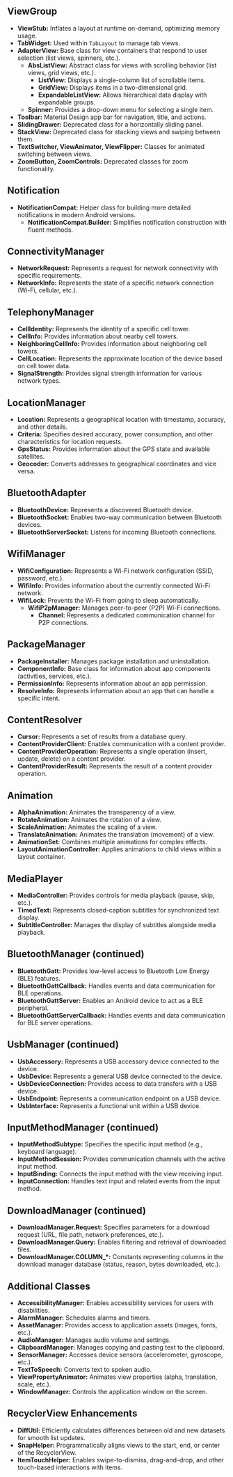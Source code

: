 ## ViewGroup

- **ViewStub:** Inflates a layout at runtime on-demand, optimizing memory usage.
- **TabWidget:** Used within `TabLayout` to manage tab views.
- **AdapterView:** Base class for view containers that respond to user selection (list views, spinners, etc.).
  - **AbsListView:** Abstract class for views with scrolling behavior (list views, grid views, etc.).
    - **ListView:** Displays a single-column list of scrollable items.
    - **GridView:** Displays items in a two-dimensional grid.
    - **ExpandableListView:** Allows hierarchical data display with expandable groups.
  - **Spinner:** Provides a drop-down menu for selecting a single item.
- **Toolbar:** Material Design app bar for navigation, title, and actions.
- **SlidingDrawer:** Deprecated class for a horizontally sliding panel.
- **StackView:** Deprecated class for stacking views and swiping between them.
- **TextSwitcher, ViewAnimator, ViewFlipper:** Classes for animated switching between views.
- **ZoomButton, ZoomControls:** Deprecated classes for zoom functionality.

## Notification

- **NotificationCompat:** Helper class for building more detailed notifications in modern Android versions.
  - **NotificationCompat.Builder:** Simplifies notification construction with fluent methods.

## ConnectivityManager

- **NetworkRequest:** Represents a request for network connectivity with specific requirements.
- **NetworkInfo:** Represents the state of a specific network connection (Wi-Fi, cellular, etc.).

## TelephonyManager

- **CellIdentity:** Represents the identity of a specific cell tower.
- **CellInfo:** Provides information about nearby cell towers.
- **NeighboringCellInfo:** Provides information about neighboring cell towers.
- **CellLocation:** Represents the approximate location of the device based on cell tower data.
- **SignalStrength:** Provides signal strength information for various network types.

## LocationManager

- **Location:** Represents a geographical location with timestamp, accuracy, and other details.
- **Criteria:** Specifies desired accuracy, power consumption, and other characteristics for location requests.
- **GpsStatus:** Provides information about the GPS state and available satellites.
- **Geocoder:** Converts addresses to geographical coordinates and vice versa.

## BluetoothAdapter

- **BluetoothDevice:** Represents a discovered Bluetooth device.
- **BluetoothSocket:** Enables two-way communication between Bluetooth devices.
- **BluetoothServerSocket:** Listens for incoming Bluetooth connections.

## WifiManager

- **WifiConfiguration:** Represents a Wi-Fi network configuration (SSID, password, etc.).
- **WifiInfo:** Provides information about the currently connected Wi-Fi network.
- **WifiLock:** Prevents the Wi-Fi from going to sleep automatically.
  - **WifiP2pManager:** Manages peer-to-peer (P2P) Wi-Fi connections.
    - **Channel:** Represents a dedicated communication channel for P2P connections.

## PackageManager

- **PackageInstaller:** Manages package installation and uninstallation.
- **ComponentInfo:** Base class for information about app components (activities, services, etc.).
- **PermissionInfo:** Represents information about an app permission.
- **ResolveInfo:** Represents information about an app that can handle a specific intent.

## ContentResolver

- **Cursor:** Represents a set of results from a database query.
- **ContentProviderClient:** Enables communication with a content provider.
- **ContentProviderOperation:** Represents a single operation (insert, update, delete) on a content provider.
- **ContentProviderResult:** Represents the result of a content provider operation.

## Animation

- **AlphaAnimation:** Animates the transparency of a view.
- **RotateAnimation:** Animates the rotation of a view.
- **ScaleAnimation:** Animates the scaling of a view.
- **TranslateAnimation:** Animates the translation (movement) of a view.
- **AnimationSet:** Combines multiple animations for complex effects.
- **LayoutAnimationController:** Applies animations to child views within a layout container.

## MediaPlayer

- **MediaController:** Provides controls for media playback (pause, skip, etc.).
- **TimedText:** Represents closed-caption subtitles for synchronized text display.
- **SubtitleController:** Manages the display of subtitles alongside media playback.

## BluetoothManager (continued)

- **BluetoothGatt:** Provides low-level access to Bluetooth Low Energy (BLE) features.
- **BluetoothGattCallback:** Handles events and data communication for BLE operations.
- **BluetoothGattServer:** Enables an Android device to act as a BLE peripheral.
- **BluetoothGattServerCallback:** Handles events and data communication for BLE server operations.

## UsbManager (continued)

- **UsbAccessory:** Represents a USB accessory device connected to the device.
- **UsbDevice:** Represents a general USB device connected to the device.
- **UsbDeviceConnection:** Provides access to data transfers with a USB device.
- **UsbEndpoint:** Represents a communication endpoint on a USB device.
- **UsbInterface:** Represents a functional unit within a USB device.

## InputMethodManager (continued)

- **InputMethodSubtype:** Specifies the specific input method (e.g., keyboard language).
- **InputMethodSession:** Provides communication channels with the active input method.
- **InputBinding:** Connects the input method with the view receiving input.
- **InputConnection:** Handles text input and related events from the input method.

## DownloadManager (continued)

- **DownloadManager.Request:** Specifies parameters for a download request (URL, file path, network preferences, etc.).
- **DownloadManager.Query:** Enables filtering and retrieval of downloaded files.
- **DownloadManager.COLUMN_*:** Constants representing columns in the download manager database (status, reason, bytes downloaded, etc.).

## Additional Classes

- **AccessibilityManager:** Enables accessibility services for users with disabilities.
- **AlarmManager:** Schedules alarms and timers.
- **AssetManager:** Provides access to application assets (images, fonts, etc.).
- **AudioManager:** Manages audio volume and settings.
- **ClipboardManager:** Manages copying and pasting text to the clipboard.
- **SensorManager:** Accesses device sensors (accelerometer, gyroscope, etc.).
- **TextToSpeech:** Converts text to spoken audio.
- **ViewPropertyAnimator:** Animates view properties (alpha, translation, scale, etc.).
- **WindowManager:** Controls the application window on the screen.

## RecyclerView Enhancements

- **DiffUtil:** Efficiently calculates differences between old and new datasets for smooth list updates.
- **SnapHelper:** Programmatically aligns views to the start, end, or center of the RecyclerView.
- **ItemTouchHelper:** Enables swipe-to-dismiss, drag-and-drop, and other touch-based interactions with items.

